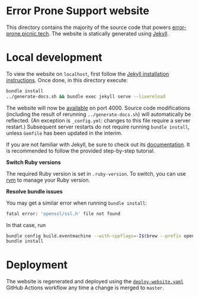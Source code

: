 # Error Prone Support website

This directory contains the majority of the source code that powers
[error-prone.picnic.tech][error-prone-support-website]. The website is
statically generated using [Jekyll][jekyll].

# Local development

To view the website on `localhost`, first follow the [Jekyll installation
instructions][jekyll-docs-installation]. Once done, in this directory execute:

```sh
bundle install
../generate-docs.sh && bundle exec jekyll serve --livereload
```

The website will now be [available][localhost-port-4000] on port 4000. Source
code modifications (including the result of rerunning `../generate-docs.sh`)
will automatically be reflected. (An exception is `_config.yml`: changes to
this file require a server restart.) Subsequent server restarts do not require
running `bundle install`, unless `Gemfile` has been updated in the interim.

If you are not familiar with Jekyll, be sure to check out its
[documentation][jekyll-docs]. It is recommended to follow the provided
step-by-step tutorial.

**Switch Ruby versions**

The required Ruby version is set in `.ruby-version`. To switch, you can use
[rvm][rvm] to manage your Ruby version.

**Resolve bundle issues**

You may get a similar error when running `bundle install`:

```sh
fatal error: 'openssl/ssl.h' file not found
```

In that case, run

```sh
bundle config build.eventmachine --with-cppflags=-I$(brew --prefix openssl)/include
bundle install
```

# Deployment

The website is regenerated and deployed using the
[`deploy-website.yaml`][error-prone-support-website-deploy-workflow] GitHub
Actions workflow any time a change is merged to `master`.

[error-prone-support-website]: https://error-prone.picnic.tech
[error-prone-support-website-deploy-workflow]: https://github.com/PicnicSupermarket/error-prone-support/actions/workflows/deploy-website.yaml
[jekyll]: https://jekyllrb.com
[jekyll-docs]: https://jekyllrb.com/docs/
[jekyll-docs-installation]: https://jekyllrb.com/docs/installation/
[localhost-port-4000]: http://127.0.0.1:4000
[rvm]: https://rvm.io/

